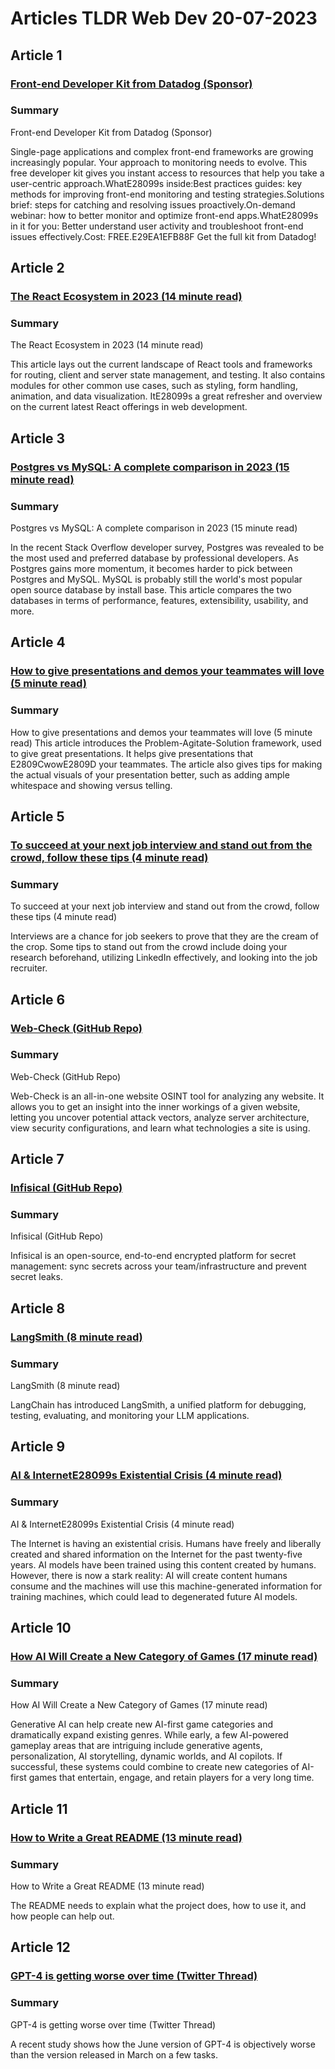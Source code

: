 # Articles TLDR Web Dev 20-07-2023

## Article 1
### [Front-end Developer Kit from Datadog (Sponsor)](https://tldr.tech)
### Summary 
 Front-end Developer Kit from Datadog (Sponsor)

Single-page applications and complex front-end frameworks are growing increasingly popular. Your approach to monitoring needs to evolve. This free developer kit gives you instant access to resources that help you take a user-centric approach.WhatE28099s inside:Best practices guides: key methods for improving front-end monitoring and testing strategies.Solutions brief: steps for catching and resolving issues proactively.On-demand webinar: how to better monitor and optimize front-end apps.WhatE28099s in it for you: Better understand user activity and troubleshoot front-end issues effectively.Cost: FREE.E29EA1EFB88F Get the full kit from Datadog!

## Article 2
### [The React Ecosystem in 2023 (14 minute read)](https://tldr.tech)
### Summary 
 The React Ecosystem in 2023 (14 minute read)

This article lays out the current landscape of React tools and frameworks for routing, client and server state management, and testing. It also contains modules for other common use cases, such as styling, form handling, animation, and data visualization. ItE28099s a great refresher and overview on the current latest React offerings in web development.

## Article 3
### [Postgres vs MySQL: A complete comparison in 2023 (15 minute read)](https://tldr.tech)
### Summary 
 Postgres vs MySQL: A complete comparison in 2023 (15 minute read)

In the recent Stack Overflow developer survey, Postgres was revealed to be the most used and preferred database by professional developers. As Postgres gains more momentum, it becomes harder to pick between Postgres and MySQL. MySQL is probably still the world's most popular open source database by install base. This article compares the two databases in terms of performance, features, extensibility, usability, and more.</span>

## Article 4
### [How to give presentations and demos your teammates will love (5 minute read)](https://tldr.tech)
### Summary 
 How to give presentations and demos your teammates will love (5 minute read)</a>
This article introduces the Problem-Agitate-Solution framework, used to give great presentations. It helps give presentations that E2809CwowE2809D your teammates. The article also gives tips for making the actual visuals of your presentation better, such as adding ample whitespace and showing versus telling.

## Article 5
### [To succeed at your next job interview and stand out from the crowd, follow these tips (4 minute read)](https://tldr.tech)
### Summary 
 To succeed at your next job interview and stand out from the crowd, follow these tips (4 minute read)

Interviews are a chance for job seekers to prove that they are the cream of the crop. Some tips to stand out from the crowd include doing your research beforehand, utilizing LinkedIn effectively, and looking into the job recruiter.

## Article 6
### [Web-Check (GitHub Repo)](https://tldr.tech)
### Summary 
 Web-Check (GitHub Repo)

Web-Check is an all-in-one website OSINT tool for analyzing any website. It allows you to get an insight into the inner workings of a given website, letting you uncover potential attack vectors, analyze server architecture, view security configurations, and learn what technologies a site is using.

## Article 7
### [Infisical (GitHub Repo)](https://tldr.tech)
### Summary 
 Infisical (GitHub Repo)

Infisical is an open-source, end-to-end encrypted platform for secret management: sync secrets across your team/infrastructure and prevent secret leaks.

## Article 8
### [LangSmith (8 minute read)](https://tldr.tech)
### Summary 
 LangSmith (8 minute read)

LangChain has introduced LangSmith, a unified platform for debugging, testing, evaluating, and monitoring your LLM applications.

## Article 9
### [AI & InternetE28099s Existential Crisis (4 minute read)](https://tldr.tech)
### Summary 
 AI & InternetE28099s Existential Crisis (4 minute read)

The Internet is having an existential crisis. Humans have freely and liberally created and shared information on the Internet for the past twenty-five years. AI models have been trained using this content created by humans. However, there is now a stark reality: AI will create content humans consume and the machines will use this machine-generated information for training machines, which could lead to degenerated future AI models.

## Article 10
### [How AI Will Create a New Category of Games (17 minute read)](https://tldr.tech)
### Summary 
 How AI Will Create a New Category of Games (17 minute read)

Generative AI can help create new AI-first game categories and dramatically expand existing genres. While early, a few AI-powered gameplay areas that are intriguing include generative agents, personalization, AI storytelling, dynamic worlds, and AI copilots. If successful, these systems could combine to create new categories of AI-first games that entertain, engage, and retain players for a very long time.

## Article 11
### [How to Write a Great README (13 minute read)](https://tldr.tech)
### Summary 
 How to Write a Great README (13 minute read)

The README needs to explain what the project does, how to use it, and how people can help out.

## Article 12
### [GPT-4 is getting worse over time (Twitter Thread)](https://tldr.tech)
### Summary 
 GPT-4 is getting worse over time (Twitter Thread)

A recent study shows how the June version of GPT-4 is objectively worse than the version released in March on a few tasks.

